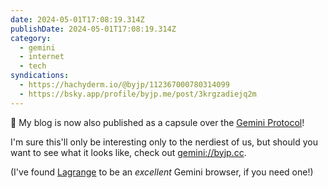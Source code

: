 ```yaml
---
date: 2024-05-01T17:08:19.314Z
publishDate: 2024-05-01T17:08:19.314Z
category:
  - gemini
  - internet
  - tech
syndications:
  - https://hachyderm.io/@byjp/112367000780314099
  - https://bsky.app/profile/byjp.me/post/3krgzadiejq2m
---
```

🎉 My blog is now also published as a capsule over the [Gemini Protocol](https://geminiprotocol.net)!

I'm sure this'll only be interesting only to the nerdiest of us, but should you want to see what it looks like, check out [gemini://byjp.cc](gemini://byjp.cc).

(I've found [Lagrange](https://gmi.skyjake.fi/lagrange/) to be an _excellent_ Gemini browser, if you need one!)
